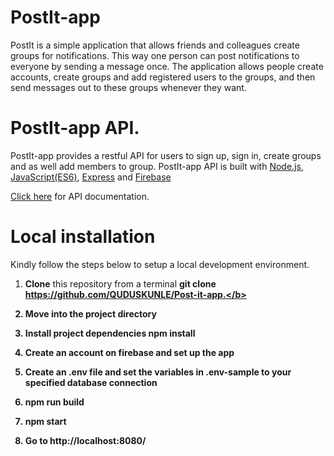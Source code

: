 # PostIt-app
  PostIt is a simple application that allows friends and colleagues create groups for notifications. This way one person can post       notifications to everyone by sending a message once. The application allows people create accounts, create groups and add registered users  to the groups, and then send messages out to these groups whenever they want.

# PostIt-app API.
  PostIt-app provides a restful API for users to sign up, sign in, create groups and as well add members to group.
  PostIt-app API is built with <a href="https://nodejs.org/">Node.js</a>, <a href="https://www.javascript.com/">JavaScript(ES6)</a>, <a href="https://expressjs.com/">Express</a> and <a href="https://firebase.google.com/">Firebase</a>

 <a href="https://github.com/QUDUSKUNLE/Post-it-app/tree/develop">Click here</a> for API documentation.

# Local installation
  Kindly follow the steps below to setup a local development environment.
  1. <b>Clone</b> this repository from a terminal <b>git clone https://github.com/QUDUSKUNLE/Post-it-app.</b>
  
  2. Move into the project directory
  
  3. Install project dependencies <b>npm install</b>
  
  4. Create an account on firebase and set up the app
  
  5. Create an .env file and set the variables in .env-sample to your specified database connection
  
  6. <b>npm run build</b>

  7. <b>npm start</b>
  
  8. Go to <b>http://localhost:8080/</b>
  
  

